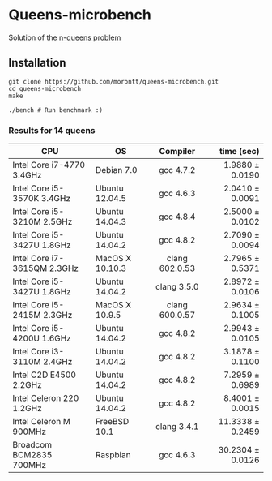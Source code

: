 # Queens-microbench

Solution of the [n-queens problem](https://en.wikipedia.org/wiki/Eight_queens_puzzle)

## Installation

```shell
git clone https://github.com/morontt/queens-microbench.git
cd queens-microbench
make

./bench # Run benchmark :)
```

### Results for 14 queens

| CPU                         | OS              | Compiler       | time (sec)              |
| --------------------------- | --------------- |:--------------:| -----------------------:|
| Intel Core i7-4770   3.4GHz | Debian 7.0      | gcc 4.7.2      |  1.9880 &plusmn; 0.0190 |
| Intel Core i5-3570K  3.4GHz | Ubuntu 12.04.5  | gcc 4.6.3      |  2.0410 &plusmn; 0.0091 |
| Intel Core i5-3210M  2.5GHz | Ubuntu 14.04.3  | gcc 4.8.4      |  2.5000 &plusmn; 0.0102 |
| Intel Core i5-3427U  1.8GHz | Ubuntu 14.04.2  | gcc 4.8.2      |  2.7090 &plusmn; 0.0094 |
| Intel Core i7-3615QM 2.3GHz | MacOS X 10.10.3 | clang 602.0.53 |  2.7965 &plusmn; 0.5371 |
| Intel Core i5-3427U  1.8GHz | Ubuntu 14.04.2  | clang 3.5.0    |  2.8972 &plusmn; 0.0106 |
| Intel Core i5-2415M  2.3GHz | MacOS X 10.9.5  | clang 600.0.57 |  2.9634 &plusmn; 0.1005 |
| Intel Core i5-4200U  1.6GHz | Ubuntu 14.04.2  | gcc 4.8.2      |  2.9943 &plusmn; 0.0105 |
| Intel Core i3-3110M  2.4GHz | Ubuntu 14.04.2  | gcc 4.8.2      |  3.1878 &plusmn; 0.1100 |
| Intel C2D E4500      2.2GHz | Ubuntu 14.04.2  | gcc 4.8.2      |  7.2959 &plusmn; 0.6989 |
| Intel Celeron 220    1.2GHz | Ubuntu 14.04.2  | gcc 4.8.2      |  8.4001 &plusmn; 0.0015 |
| Intel Celeron M      900MHz | FreeBSD 10.1    | clang 3.4.1    | 11.3338 &plusmn; 0.2459 |
| Broadcom BCM2835     700MHz | Raspbian        | gcc 4.6.3      | 30.2304 &plusmn; 0.0126 |
